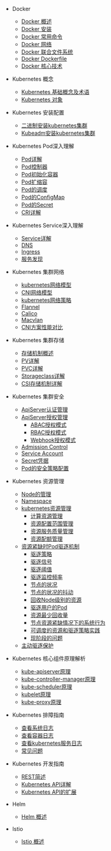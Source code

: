 * Docker
  * [Docker 概述](docker/01.overview.md)
  * [Docker 安装](docker/02.deploy.md)
  * [Docker 常用命令](docker/03.commands.md)
  * [Docker 网络](docker/04.network.md)
  * [Docker 联合文件系统](docker/05.unionfs.md)
  * [Docker Dockerfile](docker/06.dockerfile.md)
  * [Docker 核心技术](docker/07.component.md)

* Kubernetes 概念
  * [Kubernetes 基础概念及术语](kubernetes/concepts/01.concepts.md)
  * [Kubernetes 对象](kubernetes/concepts/02.objects.md)

* Kubernetes 安装配置
  * [二进制安装kubernetes集群](kubernetes/deploy/01.binary.md)
  * [Kubeadm安装kubernetes集群](kubernetes/deploy/02.kubeadm.md)

* Kubernetes Pod深入理解
  * [Pod详解](kubernetes/workload/01.pod.md)
  * [Pod控制器](kubernetes/workload/02.pod-controller.md)
  * [Pod初始化容器](kubernetes/workload/03.initcontainer.md)
  * [Pod扩缩容](kubernetes/workload/04.scaler.md)
  * [Pod的调度](kubernetes/workload/05.scheduler.md)
  * [Pod的ConfigMap](kubernetes/workload/06.configmap.md)
  * [Pod的Secret](kubernetes/workload/07.secret.md)
  * [CRI详解](kubernetes/workload/08.cri.md)

* Kubernetes Service深入理解
  * [Service详解](kubernetes/service/01.service.md)
  * [DNS](kubernetes/service/02.dns.md)
  * [Ingress](kubernetes/service/03.ingress.md)
  * [服务发现](kubernetes/service/04.service-discovery.md)

* Kubernetes 集群网络
  * [kubernetes网络模型](kubernetes/network/01.model.md)
  * [CNI网络模型](kubernetes/network/02.cni.md)
  * [kubernetes网络策略](kubernetes/network/03.policy.md)
  * [Flannel](kubernetes/network/04.flannel.md)
  * [Calico](kubernetes/network/05.calico.md)
  * [Macvlan](kubernetes/network/06.macvlan.md)
  * [CNI方案性能对比](kubernetes/network/07.comparison.md)

* Kubernetes 集群存储
  * [存储机制概述](kubernetes/configuration.md)
  * [PV详解](kubernetes/themes.md)
  * [PVC详解](kubernetes/plugins.md)
  * [Storageclass详解](kubernetes/write-a-plugin.md)
  * [CSI存储机制详解](kubernetes/markdown.md)

* Kubernetes 集群安全
  * [ApiServer认证管理](kubernetes/configuration.md)
  * [ApiServer授权管理](kubernetes/themes.md)
    * [ABAC授权模式](kubernetes/themes.md)
    * [RBAC授权模式](kubernetes/themes.md)
    * [Webhook授权模式](kubernetes/themes.md)
  * [Admission Control](kubernetes/plugins.md)
  * [Service Account](kubernetes/write-a-plugin.md)
  * [Secret凭据](kubernetes/markdown.md)
  * [Pod的安全策略配置](kubernetes/language-highlight.md)

* Kubernetes 资源管理
  * [Node的管理](kubernetes/configuration.md)
  * [Namespace](kubernetes/configuration.md)
  * [kubernetes资源管理](kubernetes/configuration.md)
    * [计算资源管理](kubernetes/configuration.md)
    * [资源配置范围管理](kubernetes/configuration.md)
    * [资源服务质量管理](kubernetes/configuration.md)
    * [资源配额管理](kubernetes/configuration.md)
  * [资源紧缺时Pod驱逐机制](kubernetes/themes.md)
    * [驱逐策略](kubernetes/configuration.md)
    * [驱逐信号](kubernetes/configuration.md)
    * [驱逐阈值](kubernetes/configuration.md)
    * [驱逐监控频率](kubernetes/configuration.md)
    * [节点的状况](kubernetes/configuration.md)
    * [节点的状况的抖动](kubernetes/configuration.md)
    * [回收Node级别的资源](kubernetes/configuration.md)
    * [驱逐用户的Pod](kubernetes/configuration.md)
    * [资源最少回收量](kubernetes/configuration.md)
    * [节点资源紧缺情况下的系统行为](kubernetes/configuration.md)
    * [可调度的资源和驱逐策略实践](kubernetes/configuration.md)
    * [现阶段的问题](kubernetes/configuration.md)
  * [主动驱逐保护](kubernetes/plugins.md)

* Kubernetes 核心组件原理解析
  * [kube-apiserver原理](kubernetes/configuration.md)
  * [kube-controller-manager原理](kubernetes/themes.md)
  * [kube-scheduler原理](kubernetes/plugins.md)
  * [kubelet原理](kubernetes/write-a-plugin.md)
  * [kube-proxy原理](kubernetes/markdown.md)

* Kubernetes 排障指南
  * [查看系统日志](kubernetes/troubleshooting/system.md)
  * [查看容器日志](kubernetes/troubleshooting/logs.md)
  * [查看kubernetes服务日志](kubernetes/troubleshooting/k8s.md)
  * [常见问题](kubernetes/troubleshooting/error.md)

* Kubernetes 开发指南
  * [REST简述](kubernetes/configuration.md)
  * [Kubernetes API详解](kubernetes/themes.md)
  * [Kubernetes API的扩展](kubernetes/plugins.md)

* Helm
  * [Helm 概述](helm/01.overview.md)

* Istio
  * [Istio 概述](istio/01.overview.md)

